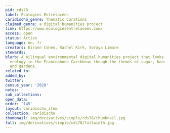 ```yaml
---
pid: cds78
label: Ecologies Entrelacées
caridischo_genre: Thematic Curations
claimed_genre: a digital humanities project
link: https://www.ecologiesentrelacees.com/
access: open
status: Active
language: en, fr
creators: Eirann Cohen, Rachel Kirk, Soraya Limare
stewards:
blurb: A bilingual environmental digital humanities project that looks at gender and
  ecology in the Francophone Caribbean though the themes of sugar, bananas, beaches,
  and gardens.
related_to:
added_by:
twitter:
census_year: '2020'
notes:
sub_collections:
open_data:
order: '145'
layout: caridischo_item
collection: caridischo
thumbnail: img/derivatives/simple/cds78/thumbnail.jpg
full: img/derivatives/simple/cds78/fullwidth.jpg
---
```

